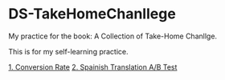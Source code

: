# DS-TakeHomeChanllege
My practice for the book: A Collection of Take-Home Chanllge.

This is for my self-learning practice.

[1. Conversion Rate](https://github.com/Dyu622/DS-TakeHomeChanllege/blob/master/01.ConverationRate.ipynb) 
[2. Spainish Translation A/B Test](https://github.com/Dyu622/DS-TakeHomeChanllege/blob/master/02.SpanishTranslationABTest.ipynb)
